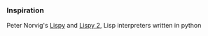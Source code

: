 ### Inspiration
Peter Norvig's [Lispy](https://norvig.com/lispy.html) and [Lispy 2](https://norvig.com/lispy2.html), Lisp interpreters written in python
